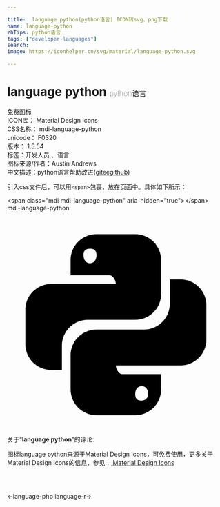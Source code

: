 ```yaml
---

title:  language python(python语言) ICON转svg、png下载
name: language-python
zhTips: python语言
tags: ["developer-languages"]
search: 
image: https://iconhelper.cn/svg/material/language-python.svg

---
```


# language python  <small style="font-size: 60%;font-weight: 100">python语言</small>


<div class="detail-page">
<p>
<span><span class="badge-success badge">免费图标</span> </span>
<br/>
<span>
ICON库：
<span class="badge-secondary badge">Material Design Icons</span> 
</span>
<br/>
<span>
CSS名称：
<span class="badge-secondary badge">mdi-language-python</span> 
</span>
<br/>
<span>
unicode：
<span class="badge-secondary badge">F0320</span> 
<copy-btn content='F0320' btn-title=""></copy-btn>
<copy-btn :content='String.fromCodePoint(parseInt("F0320", 16))' btn-title="复制U"></copy-btn>
</span>
<br/>
<span>
版本：
<span class="badge-secondary badge">1.5.54</span> 
</span><br/><span>标签：<span class="badge-light badge"><router-link to="/tags/developer-languages.html">开发人员 、语言</router-link></span></span>
<br/>
<span>图标来源/作者：<span class="badge-light badge">Austin Andrews</span></span> 
<br/>
<span class="zh-detail">中文描述：<span class="badge-primary badge">python语言</span><span class="help-link"><span>帮助改进</span>(<a href="https://gitee.com/liuwave/icon-helper/edit/master/json/material/language-python.json" target="_blank" rel="noopener noreferrer">gitee</a><a href="https://github.com/liuwave/icon-helper/edit/master/json/material/language-python.json" target="_blank" rel="noopener noreferrer">github</a></span>)</span><br/>
</p>
</div>
<div class="alert alert-dark">
  <i class="mdi mdi-language-python mdi-48px"></i>
  <i class="mdi mdi-language-python mdi-36px"></i>
  <i class="mdi mdi-language-python mdi-24px"></i>
  <i class="mdi mdi-language-python mdi-18px"></i>
</div>
<div>
  <p>引入css文件后，可以用<code>&lt;span&gt;</code>包裹，放在页面中。具体如下所示：    
  </p>
  <div class="alert alert-primary" style="font-size: 14px">
    &lt;span class="mdi mdi-language-python" aria-hidden="true"&gt;&lt;/span&gt;
    <copy-btn content='<span class="mdi mdi-language-python" aria-hidden="true"></span>'></copy-btn>
  </div>
  <div class="alert alert-secondary">
    <i class="mdi mdi-language-python"
    style="font-size: 24px"
    aria-hidden="true"></i> mdi-language-python
    <copy-btn content="mdi-language-python" btn-title="复制图标名称"></copy-btn>
  </div>
</div>
<div id="svg" class="svg-wrap">
<svg xmlns="http://www.w3.org/2000/svg" viewBox="0 0 24 24"><path d="M19.14,7.5A2.86,2.86 0 0,1 22,10.36V14.14A2.86,2.86 0 0,1 19.14,17H12C12,17.39 12.32,17.96 12.71,17.96H17V19.64A2.86,2.86 0 0,1 14.14,22.5H9.86A2.86,2.86 0 0,1 7,19.64V15.89C7,14.31 8.28,13.04 9.86,13.04H15.11C16.69,13.04 17.96,11.76 17.96,10.18V7.5H19.14M14.86,19.29C14.46,19.29 14.14,19.59 14.14,20.18C14.14,20.77 14.46,20.89 14.86,20.89A0.71,0.71 0 0,0 15.57,20.18C15.57,19.59 15.25,19.29 14.86,19.29M4.86,17.5C3.28,17.5 2,16.22 2,14.64V10.86C2,9.28 3.28,8 4.86,8H12C12,7.61 11.68,7.04 11.29,7.04H7V5.36C7,3.78 8.28,2.5 9.86,2.5H14.14C15.72,2.5 17,3.78 17,5.36V9.11C17,10.69 15.72,11.96 14.14,11.96H8.89C7.31,11.96 6.04,13.24 6.04,14.82V17.5H4.86M9.14,5.71C9.54,5.71 9.86,5.41 9.86,4.82C9.86,4.23 9.54,4.11 9.14,4.11C8.75,4.11 8.43,4.23 8.43,4.82C8.43,5.41 8.75,5.71 9.14,5.71Z" /></svg>
</div>
<detail full-name='mdi-language-python'></detail>
<div class="icon-detail__container">
<p>关于“<b>language python</b>”的评论:</p>
</div>
<Vssue title="关于“language python”的评论" />    
<div><p>图标language python来源于Material Design Icons，可免费使用，更多关于 Material Design Icons的信息，参见：<a target="_blank" href="https://iconhelper.cn/material.html"> Material Design Icons</a>
</p></div>

<div style="padding:2rem 0 " class="page-nav"><p class="inner"><span class="prev">←<router-link to="/icon/language-php.html">language-php</router-link></span> <span class="next"><router-link to="/icon/language-r.html">language-r</router-link>→</span></p></div>

